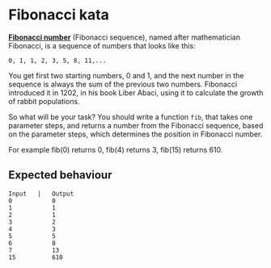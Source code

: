# Fibonacci kata

[**Fibonacci number**](https://en.wikipedia.org/wiki/Fibonacci_number) (Fibonacci sequence), named after mathematician Fibonacci, is a sequence of numbers that looks like this:

`0, 1, 1, 2, 3, 5, 8, 11,...`

You get first two starting numbers, 0 and 1, and the next number in the sequence is always the sum of the previous two numbers. Fibonacci introduced it in 1202, in his book Liber Abaci, using it to calculate the growth of rabbit populations.

So what will be your task? You should write a function `fib`, that takes one parameter steps, and returns a number from the Fibonacci sequence, based on the parameter steps, which determines the position in Fibonacci number.

For example fib(0) returns 0, fib(4) returns 3, fib(15) returns 610.


## Expected behaviour
```
Input   |   Output
0           0
1           1
2           1
3           2
4           3
5           5
6           8
7           13
15          610
```
